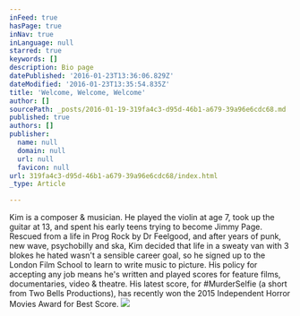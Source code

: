 ```yaml
---
inFeed: true
hasPage: true
inNav: true
inLanguage: null
starred: true
keywords: []
description: Bio page
datePublished: '2016-01-23T13:36:06.829Z'
dateModified: '2016-01-23T13:35:54.835Z'
title: 'Welcome, Welcome, Welcome'
author: []
sourcePath: _posts/2016-01-19-319fa4c3-d95d-46b1-a679-39a96e6cdc68.md
published: true
authors: []
publisher:
  name: null
  domain: null
  url: null
  favicon: null
url: 319fa4c3-d95d-46b1-a679-39a96e6cdc68/index.html
_type: Article

---
```

Kim is a composer & musician. He played the violin at age 7, took up the guitar at 13, and spent his early teens trying to become Jimmy Page. Rescued from a life in Prog Rock by Dr Feelgood, and after years of punk, new wave, psychobilly and ska, Kim decided that life in a sweaty van with 3 blokes he hated wasn't a sensible career goal, so he signed up to the London Film School to learn to write music to picture.  His policy for accepting any job means he's written and played scores for feature films, documentaries, video & theatre.  His latest score, for \#MurderSelfie (a short from Two Bells Productions), has recently won the 2015 Independent Horror Movies Award for Best Score.
![](https://the-grid-user-content.s3-us-west-2.amazonaws.com/94b2b028-b303-4787-ac7c-e217fe773658.jpg)